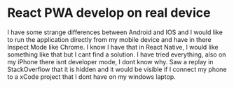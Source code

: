 
# React PWA develop on real device

I have some strange differences between Android and IOS and I would like to run the application directly from my mobile device and have in there Inspect Mode like Chrome.
I know I have that in React Native, I would like something like that but I cant find a solution.
I have tried everything, also on my iPhone there isnt developer mode, I dont know why.
Saw a replay in StackOverflow that it is hidden and it would be visible if I connect my phone to a xCode project that I dont have on my windows laptop.

        